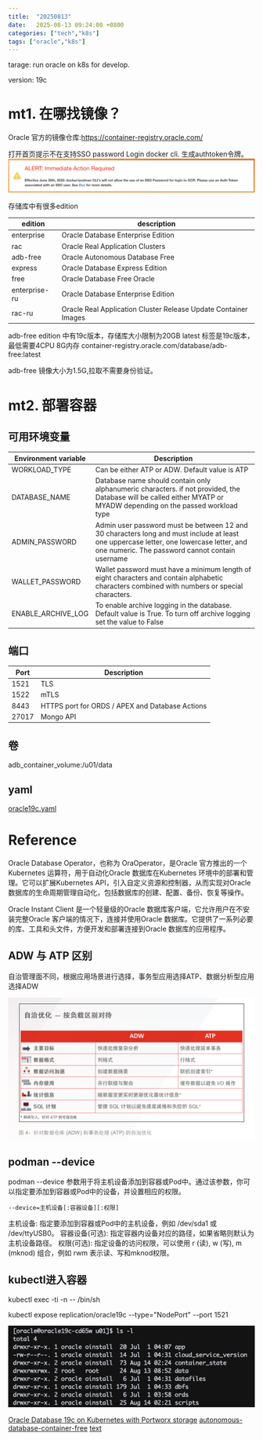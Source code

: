 ```yaml
---
title:  "20250813"
date:   2025-08-13 09:24:00 +0800
categories: ["tech","k8s"]
tags: ["oracle","k8s"]
---
```


tarage: run oracle on k8s for develop.

version: 19c

# mt1. 在哪找镜像？

Oracle 官方的镜像仓库:https://container-registry.oracle.com/

打开首页提示不在支持SSO password Login docker cli. 生成authtoken令牌。
![sso forbidden](<../assets/img/posts/2025-08-13-oracle on k8s/image.png>)


存储库中有很多edition

| edition | description | 
| --- | --- |
| enterprise |  Oracle Database Enterprise Edition|
| rac | Oracle Real Application Clusters |
| adb-free | Oracle Autonomous Database Free |
| express |  Oracle Database Express Edition |
| free | Oracle Database Free  Oracle |
| enterprise-ru | Oracle Database Enterprise Edition  |
| rac-ru | Oracle Real Application Cluster Release Update Container Images |

adb-free edition 中有19c版本，存储库大小限制为20GB
latest 标签是19c版本，最低需要4CPU 8G内存 
container-registry.oracle.com/database/adb-free:latest

adb-free 镜像大小为1.5G,拉取不需要身份验证。

# mt2. 部署容器
## 可用环境变量
|Environment variable |	Description |
| --- | --- |
| WORKLOAD_TYPE |	Can be either ATP or ADW. Default value is ATP |
| DATABASE_NAME	| Database name should contain only alphanumeric characters. if not provided, the Database will be called either MYATP or MYADW depending on the passed workload type|
|ADMIN_PASSWORD |	Admin user password must be between 12 and 30 characters long and must include at least one uppercase letter, one lowercase letter, and one numeric. The password cannot contain username |
|WALLET_PASSWORD |	Wallet password must have a minimum length of eight characters and contain alphabetic characters combined with numbers or special characters.|
| ENABLE_ARCHIVE_LOG |	To enable archive logging in the database. Default value is True. To turn off archive logging set the value to False |

## 端口
|Port|	Description|
| --- | --- |
|1521|	TLS|
|1522|	mTLS|
|8443|	HTTPS port for ORDS / APEX and Database Actions|
|27017|	Mongo API|

## 卷
adb_container_volume:/u01/data


## yaml
[oracle19c.yaml](/assets/file/oracle19c.yaml)

# Reference

Oracle Database Operator，也称为 OraOperator，是Oracle 官方推出的一个Kubernetes 运算符，用于自动化Oracle 数据库在Kubernetes 环境中的部署和管理。它可以扩展Kubernetes API，引入自定义资源和控制器，从而实现对Oracle 数据库的生命周期管理自动化，包括数据库的创建、配置、备份、恢复等操作。

Oracle Instant Client 是一个轻量级的Oracle 数据库客户端，它允许用户在不安装完整Oracle 客户端的情况下，连接并使用Oracle 数据库。它提供了一系列必要的库、工具和头文件，方便开发和部署连接到Oracle 数据库的应用程序。

## ADW 与 ATP 区别

自治管理面不同，根据应用场景进行选择，事务型应用选择ATP、数据分析型应用选择ADW

![ADW & ATP](<../assets/img/posts/2025-08-13-oracle on k8s/image-1.png>)

## podman --device
podman --device 参数用于将主机设备添加到容器或Pod中。通过该参数，你可以指定要添加到容器或Pod中的设备，并设置相应的权限。

```shell
--device=主机设备[:容器设备][:权限]
```

主机设备:
指定要添加到容器或Pod中的主机设备，例如 /dev/sda1 或 /dev/ttyUSB0。
容器设备(可选):
指定容器内设备对应的路径，如果省略则默认为主机设备路径。
权限(可选):
指定设备的访问权限，可以使用 r (读), w (写), m (mknod) 组合，例如 rwm 表示读、写和mknod权限。

## kubectl进入容器
kubectl exec -ti <your-pod-name>  -n <your-namespace>  -- /bin/sh

kubectl expose replication/oracle19c --type="NodePort" --port 1521

![alt text](<../assets/img/posts/2025-08-13-oracle on k8s/image-2.png>)


[Oracle Database 19c on Kubernetes with Portworx storage](https://ronekins.com/2020/11/06/oracle-database-19c-on-kubernetes-with-portworx-storage/)
[autonomous-database-container-free](https://docs.oracle.com/en-us/iaas/autonomous-database-serverless/doc/autonomous-database-container-free.html#GUID-03B5601E-E15B-4ECC-9929-D06ACF576857)
[text](https://www.oracle.com/database/technologies/instant-client/downloads.html)
